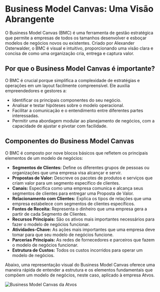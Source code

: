# Business Model Canvas: Uma Visão Abrangente

O Business Model Canvas (BMC) é uma ferramenta de gestão estratégica que permite a empresas de todos os tamanhos desenvolver e esboçar modelos de negócios novos ou existentes. Criado por Alexander Osterwalder, o BMC é visual e intuitivo, proporcionando uma visão clara e concisa de como uma organização cria, entrega e captura valor.

## Por que o Business Model Canvas é importante?

O BMC é crucial porque simplifica a complexidade de estratégias e operações em um layout facilmente compreensível. Ele auxilia empreendedores e gestores a:

- Identificar os principais componentes do seu negócio.
- Analisar e testar hipóteses sobre o modelo operacional.
- Facilitar a comunicação e o entendimento entre diferentes partes interessadas.
- Permitir uma abordagem modular ao planejamento de negócios, com a capacidade de ajustar e pivotar com facilidade.

## Componentes do Business Model Canvas

O BMC é composto por nove blocos básicos que refletem os principais elementos de um modelo de negócios:

- **Segmentos de Clientes:** Define os diferentes grupos de pessoas ou organizações que uma empresa visa alcançar e servir.
- **Propostas de Valor:** Descreve os pacotes de produtos e serviços que criam valor para um segmento específico de clientes.
- **Canais:** Especifica como uma empresa comunica e alcança seus segmentos de clientes para entregar uma Proposta de Valor.
- **Relacionamento com Clientes:** Explica os tipos de relações que uma empresa estabelece com segmentos de clientes específicos.
- **Fontes de Receita:** Representa o dinheiro que uma empresa gera a partir de cada Segmento de Clientes.
- **Recursos Principais:** São os ativos mais importantes necessários para fazer o modelo de negócios funcionar.
- **Atividades-Chave:** As ações mais importantes que uma empresa deve tomar para que seu modelo de negócios funcione.
- **Parcerias Principais:** As redes de fornecedores e parceiros que fazem o modelo de negócios funcionar.
- **Estrutura de Custos:** Todos os custos incorridos para operar um modelo de negócios.

Abaixo, uma representação visual do Business Model Canvas oferece uma maneira rápida de entender a estrutura e os elementos fundamentais que compõem um modelo de negócios, neste caso, aplicado à empresa Atvos.

![Business Model Canvas da Atvos](../../static/img/Business_Model_Canvas.jpg)